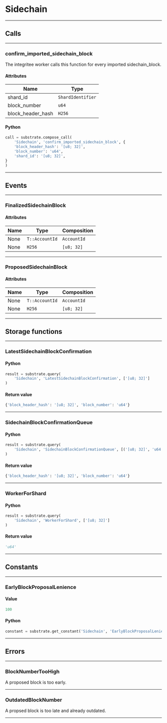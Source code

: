 
# Sidechain

---------
## Calls

---------
### confirm_imported_sidechain_block
The integritee worker calls this function for every imported sidechain_block.
#### Attributes
| Name | Type |
| -------- | -------- | 
| shard_id | `ShardIdentifier` | 
| block_number | `u64` | 
| block_header_hash | `H256` | 

#### Python
```python
call = substrate.compose_call(
    'Sidechain', 'confirm_imported_sidechain_block', {
    'block_header_hash': '[u8; 32]',
    'block_number': 'u64',
    'shard_id': '[u8; 32]',
}
)
```

---------
## Events

---------
### FinalizedSidechainBlock
#### Attributes
| Name | Type | Composition
| -------- | -------- | -------- |
| None | `T::AccountId` | ```AccountId```
| None | `H256` | ```[u8; 32]```

---------
### ProposedSidechainBlock
#### Attributes
| Name | Type | Composition
| -------- | -------- | -------- |
| None | `T::AccountId` | ```AccountId```
| None | `H256` | ```[u8; 32]```

---------
## Storage functions

---------
### LatestSidechainBlockConfirmation

#### Python
```python
result = substrate.query(
    'Sidechain', 'LatestSidechainBlockConfirmation', ['[u8; 32]']
)
```

#### Return value
```python
{'block_header_hash': '[u8; 32]', 'block_number': 'u64'}
```
---------
### SidechainBlockConfirmationQueue

#### Python
```python
result = substrate.query(
    'Sidechain', 'SidechainBlockConfirmationQueue', [('[u8; 32]', 'u64')]
)
```

#### Return value
```python
{'block_header_hash': '[u8; 32]', 'block_number': 'u64'}
```
---------
### WorkerForShard

#### Python
```python
result = substrate.query(
    'Sidechain', 'WorkerForShard', ['[u8; 32]']
)
```

#### Return value
```python
'u64'
```
---------
## Constants

---------
### EarlyBlockProposalLenience
#### Value
```python
100
```
#### Python
```python
constant = substrate.get_constant('Sidechain', 'EarlyBlockProposalLenience')
```
---------
## Errors

---------
### BlockNumberTooHigh
A proposed block is too early.

---------
### OutdatedBlockNumber
A propsed block is too late and already outdated.

---------